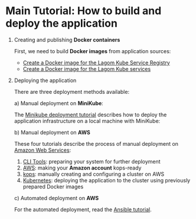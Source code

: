 # Main Tutorial: How to build and deploy the application

1. Creating and publishing **Docker containers**

    First, we need to build **Docker images** from application sources:
    - [Create a Docker image for the Lagom Kube Service Registry][lagom-kube-service-registry]
    - [Create a Docker image for the Lagom Kube services][lagom-kube-services]

1. Deploying the application

    There are three deployment methods available:

    a) Manual deployment on **MiniKube**:

     The [Minikube deployment tutorial][minikube-deployment] describes how to deploy the application infrastructure on a local machine with MiniKube:

    b) Manual deployment on **AWS**

     These four tutorials describe the process of manual deployment on [Amazon Web Services][amazon-webservices]:
     1. [CLI Tools][cli-tools]: preparing your system for further deployment
     1. [AWS][aws]: making your **Amazon account** kops-ready
     1. [kops][kops]: manually creating and configuring a cluster on AWS
     1. [Kubernetes][kubernetes]: deploying the application to the cluster using previously prepared Docker images

    c) Automated deployment on **AWS**

     For the automated deployment, read the [Ansible tutorial][ansible].

[lagom-kube-service-registry]: ../lagomKubeServiceRegister/README.md
[lagom-kube-services]: ../lagomKubeServices/README.md
[minikube-deployment]: minikube.md
[cli-tools]: cli-tools.md
[aws]: aws.md
[kops]: kops.md
[kubernetes]: kubernetes.md
[ansible]: ansible.md
[amazon-webservices]: https://aws.amazon.com
